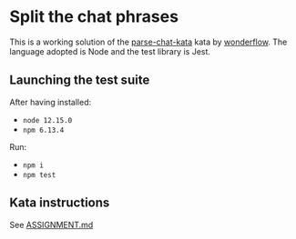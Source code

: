 # Split the chat phrases

This is a working solution of the [parse-chat-kata](https://github.com/wonderflow-bv/parse-chat-kata) kata by [wonderflow](https://www.wonderflow.co/).
The language adopted is Node and the test library is Jest.

## Launching the test suite

After having installed:
* `node 12.15.0`
* `npm 6.13.4`

Run:
* `npm i`
* `npm test`

## Kata instructions

See [ASSIGNMENT.md](./ASSIGNMENT.md)

